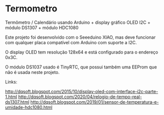 # Termometro
Termômetro / Calendário usando Arduino + display gráfico OLED I2C + módulo DS1307 + módulo HDC1080

Este projeto foi desenvolvido com o Seeeduino XIAO, mas deve funcionar com qualquer placa compatível com Arduino com suporte a I2C.

O display OLED tem resolução 128x64 e está configurado para o endereço 0x3C.

O módulo DS1037 usado é TinyRTC, que possui também uma EEProm que não é usada neste projeto.

Links:

http://dqsoft.blogspot.com/2015/10/display-oled-com-interface-i2c-parte-1.html
http://dqsoft.blogspot.com/2020/04/relogio-de-tempo-real-ds1307.html
http://dqsoft.blogspot.com/2019/01/sensor-de-temperatura-e-umidade-hdc1080.html
